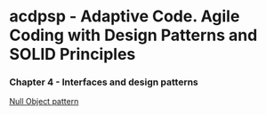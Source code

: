 # acdpsp - Adaptive Code. Agile Coding with Design Patterns and SOLID Principles


### Chapter 4 - Interfaces and design patterns

[Null Object pattern](src/main/java/learn/oop/acdpsp/ch04interf/nullobj)
